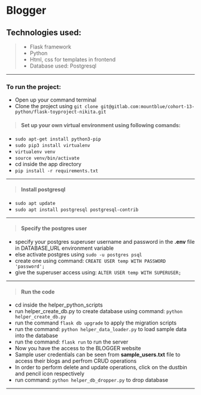 # Blogger

## Technologies used:

>* Flask framework
>* Python
>* Html, css for templates in frontend
>* Database used: Postgresql
---

### To run the project:
 * Open up your command terminal
 * Clone the project using ```git clone git@gitlab.com:mountblue/cohort-13-python/flask-toyproject-nikita.git```


>#### Set up your own virtual environment using following comands:
 *  ```sudo apt-get install python3-pip```
 *  ```sudo pip3 install virtualenv```
 *  ```virtualenv venv```
 *  ```source venv/bin/activate```
 *  cd inside the app directory
 *  ```pip install -r requirements.txt```
 ---

 >#### Install postgresql
 * ```sudo apt update```
 * ```sudo apt install postgresql postgresql-contrib```
---

 >#### Specify the postgres user
 * specify your postgres superuser username and password in the <strong>.env</strong> file in DATABASE_URL environment variable
 * else activate postgres using ```sudo -u postgres psql```
 * create one using command: ```CREATE USER temp WITH PASSWORD 'password';```
 * give the superuser access using: ```ALTER USER temp WITH SUPERUSER;```
---

 >#### Run the code
 * cd inside the helper_python_scripts
 * run helper_create_db.py to create database using command: ```python helper_create_db.py```
 * run the command ```flask db upgrade``` to apply the migration scripts
 * run the command: ```python helper_data_loader.py``` to load sample data into the database
 * run the command: ```flask run``` to run the server 
 * Now you have the access to the BLOGGER website
 * Sample user credentials can be seen from <strong>sample_users.txt</strong> file to access their blogs and perfrom CRUD operations
 * In order to perform delete and update operations, click on the dustbin and pencil icon respectively
 * run command: ```python helper_db_dropper.py``` to drop database
---

 